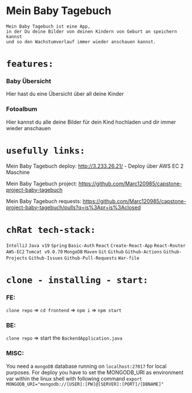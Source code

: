 # Mein Baby Tagebuch

```
Mein Baby Tagebuch ist eine App, 
in der Du deine Bilder von deinen Kindern von Geburt an speichern kannst 
und so den Wachstumverlauf immer wieder anschauen kannst.

```

# `features:`

### Baby Übersicht

Hier hast du eine Übersicht über all deine Kinder

### Fotoalbum

Hier kannst du alle deine Bilder für dein Kind hochladen und dir immer wieder anschauen


# `usefully links:`

Mein Baby Tagebuch deploy:
http://3.233.26.21/ - Deploy über AWS EC 2 Maschine

Mein Baby Tagebuch project:
https://github.com/Marc120985/capstone-project-baby-tagebuch

Mein Baby Tagebuch requests:
https://github.com/Marc120985/capstone-project-baby-tagebuch/pulls?q=is%3Apr+is%3Aclosed

# `chRat tech-stack:`

`IntelliJ` `Java v19` `Spring` `Basic-Auth` `React` `Create-React-App` `React-Router` `AWS-EC2` `Tomcat v9.0.70` 
`MongoDB` `Maven` `Git` `Github` `Github-Actions` `Github-Projects` `Github-Issues` `Github-Pull-Requests` `War-file`

# `clone - installing - start:`

### FE:

`clone repo` => `cd frontend` => `npm i` => `npm start`

### BE:

`clone repo` => start the `BackendApplication.java`

### MISC:

You need a `mongoDB` database running on `localhost:27017` for local purposes.
For deploy you have to set the MONGODB_URI as environment var within the linux shell
with following command `export MONGODB_URI="mongodb://[USER]:[PW]@[SERVER]:[PORT]/[DBNAME]"`
